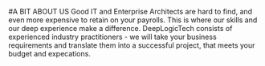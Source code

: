 #A BIT ABOUT US
Good IT and Enterprise Architects are hard to find, and even more expensive to retain on your payrolls. This is where our skills and our deep experience make a difference. DeepLogicTech consists of experienced industry practitioners - we will take your business requirements and translate them into a successful project, that meets your budget and expecations.
